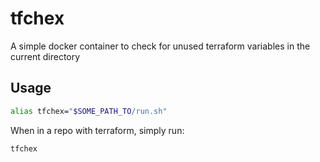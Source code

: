 # tfchex
A simple docker container to check for unused terraform variables in the current directory

## Usage
```sh
alias tfchex="$SOME_PATH_TO/run.sh"
```
When in a repo with terraform, simply run:
```sh
tfchex
```
